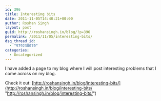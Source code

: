 ```yaml
---
id: 396
title: Interesting bits
date: 2011-11-05T14:40:21+00:00
author: Roshan Singh
layout: post
guid: http://roshansingh.in/blog/?p=396
permalink: /2011/11/05/interesting-bits/
dsq_thread_id:
  - "979238070"
categories:
  - Uncategorized
---
```

I have added a page to my blog where I will post interesting problems that I come across on my blog.

Check it out: [http://roshansingh.in/blog/interesting-bits/](http://roshansingh.in/blog/interesting-bits/ "http://roshansingh.in/blog/interesting-bits/")